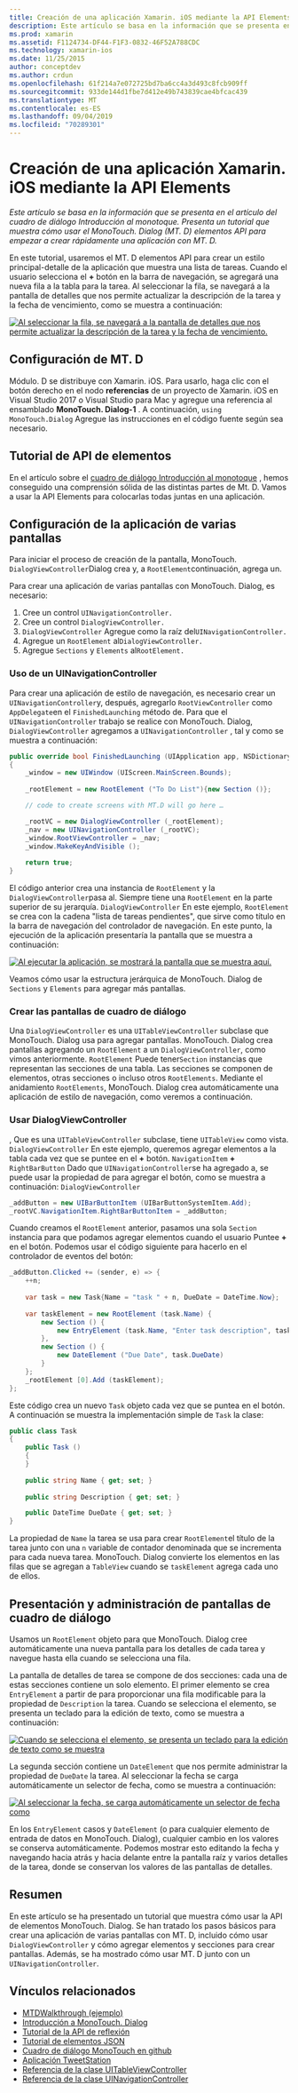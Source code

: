 ```yaml
---
title: Creación de una aplicación Xamarin. iOS mediante la API Elements
description: Este artículo se basa en la información que se presenta en el artículo del cuadro de diálogo Introducción al monotoque. Presenta un tutorial que muestra cómo usar el MonoTouch. Dialog (MT. D) elementos API para empezar a crear rápidamente una aplicación con MT. D.
ms.prod: xamarin
ms.assetid: F1124734-DF44-F1F3-0832-46F52A788CDC
ms.technology: xamarin-ios
ms.date: 11/25/2015
author: conceptdev
ms.author: crdun
ms.openlocfilehash: 61f214a7e072725bd7ba6cc4a3d493c8fcb909ff
ms.sourcegitcommit: 933de144d1fbe7d412e49b743839cae4bfcac439
ms.translationtype: MT
ms.contentlocale: es-ES
ms.lasthandoff: 09/04/2019
ms.locfileid: "70289301"
---
```

# <a name="creating-a-xamarinios-application-using-the-elements-api"></a>Creación de una aplicación Xamarin. iOS mediante la API Elements

_Este artículo se basa en la información que se presenta en el artículo del cuadro de diálogo Introducción al monotoque. Presenta un tutorial que muestra cómo usar el MonoTouch. Dialog (MT. D) elementos API para empezar a crear rápidamente una aplicación con MT. D._

En este tutorial, usaremos el MT. D elementos API para crear un estilo principal-detalle de la aplicación que muestra una lista de tareas. Cuando el usuario selecciona el **+** botón en la barra de navegación, se agregará una nueva fila a la tabla para la tarea. Al seleccionar la fila, se navegará a la pantalla de detalles que nos permite actualizar la descripción de la tarea y la fecha de vencimiento, como se muestra a continuación:

[![](elements-api-walkthrough-images/01-task-list-app.png "Al seleccionar la fila, se navegará a la pantalla de detalles que nos permite actualizar la descripción de la tarea y la fecha de vencimiento.")](elements-api-walkthrough-images/01-task-list-app.png#lightbox)

## <a name="setting-up-mtd"></a>Configuración de MT. D

Módulo. D se distribuye con Xamarin. iOS. Para usarlo, haga clic con el botón derecho en el nodo **referencias** de un proyecto de Xamarin. iOS en Visual Studio 2017 o Visual Studio para Mac y agregue una referencia al ensamblado **MonoTouch. Dialog-1** . A continuación, `using MonoTouch.Dialog` Agregue las instrucciones en el código fuente según sea necesario.

## <a name="elements-api-walkthrough"></a>Tutorial de API de elementos

En el artículo sobre el [cuadro de diálogo Introducción al monotoque](~/ios/user-interface/monotouch.dialog/index.md) , hemos conseguido una comprensión sólida de las distintas partes de Mt. D. Vamos a usar la API Elements para colocarlas todas juntas en una aplicación.

## <a name="setting-up-the-multi-screen-application"></a>Configuración de la aplicación de varias pantallas

Para iniciar el proceso de creación de la pantalla, MonoTouch. `DialogViewController`Dialog crea y, a `RootElement`continuación, agrega un.

Para crear una aplicación de varias pantallas con MonoTouch. Dialog, es necesario:

1. Cree un control `UINavigationController.`
1. Cree un control `DialogViewController.`
1. `DialogViewController` Agregue como la raíz del`UINavigationController.` 
1. Agregue un `RootElement` al`DialogViewController.`
1. Agregue `Sections` y `Elements` al`RootElement.` 

### <a name="using-a-uinavigationcontroller"></a>Uso de un UINavigationController

Para crear una aplicación de estilo de navegación, es necesario crear un `UINavigationController`y, después, agregarlo `RootViewController` como `AppDelegate`en el `FinishedLaunching` método de. Para que el `UINavigationController` trabajo se realice con MonoTouch. Dialog, `DialogViewController` agregamos a `UINavigationController` , tal y como se muestra a continuación:

```csharp
public override bool FinishedLaunching (UIApplication app, NSDictionary options)
{
    _window = new UIWindow (UIScreen.MainScreen.Bounds);
            
    _rootElement = new RootElement ("To Do List"){new Section ()};

    // code to create screens with MT.D will go here …

    _rootVC = new DialogViewController (_rootElement);
    _nav = new UINavigationController (_rootVC);
    _window.RootViewController = _nav;
    _window.MakeKeyAndVisible ();
            
    return true;
}
```

El código anterior crea una instancia de `RootElement` y la `DialogViewController`pasa al. Siempre tiene una `RootElement` en la parte superior de su jerarquía. `DialogViewController` En este ejemplo, `RootElement` se crea con la cadena "lista de tareas pendientes", que sirve como título en la barra de navegación del controlador de navegación. En este punto, la ejecución de la aplicación presentaría la pantalla que se muestra a continuación:

 [![](elements-api-walkthrough-images/02-to-do-list-screen-.png "Al ejecutar la aplicación, se mostrará la pantalla que se muestra aquí.")](elements-api-walkthrough-images/02-to-do-list-screen-.png#lightbox)

Veamos cómo usar la estructura jerárquica de MonoTouch. Dialog de `Sections` y `Elements` para agregar más pantallas.

### <a name="creating-the-dialog-screens"></a>Crear las pantallas de cuadro de diálogo

Una `DialogViewController` es una `UITableViewController` subclase que MonoTouch. Dialog usa para agregar pantallas. MonoTouch. Dialog crea pantallas agregando un `RootElement` a un `DialogViewController`, como vimos anteriormente. `RootElement` Puede tener`Section` instancias que representan las secciones de una tabla.
Las secciones se componen de elementos, otras secciones o incluso otros `RootElements`. Mediante el anidamiento `RootElements`, MonoTouch. Dialog crea automáticamente una aplicación de estilo de navegación, como veremos a continuación.

### <a name="using-dialogviewcontroller"></a>Usar DialogViewController

, Que es una `UITableViewController` subclase, tiene `UITableView` como vista. `DialogViewController` En este ejemplo, queremos agregar elementos a la tabla cada vez que se puntee en el **+** botón. `NavigationItem` **+** `RightBarButton` Dado que `UINavigationController`se ha agregado a, se puede usar la propiedad de para agregar el botón, como se muestra a continuación: `DialogViewController`

```csharp
_addButton = new UIBarButtonItem (UIBarButtonSystemItem.Add);
_rootVC.NavigationItem.RightBarButtonItem = _addButton;
```

Cuando creamos el `RootElement` anterior, pasamos una sola `Section` instancia para que podamos agregar elementos cuando el usuario Puntee **+** en el botón. Podemos usar el código siguiente para hacerlo en el controlador de eventos del botón:

```csharp
_addButton.Clicked += (sender, e) => {                
    ++n;
                
    var task = new Task{Name = "task " + n, DueDate = DateTime.Now};
                
    var taskElement = new RootElement (task.Name) {
        new Section () {
            new EntryElement (task.Name, "Enter task description", task.Description)
        },
        new Section () {
            new DateElement ("Due Date", task.DueDate)
        }
    };
    _rootElement [0].Add (taskElement);
};
```

Este código crea un nuevo `Task` objeto cada vez que se puntea en el botón. A continuación se muestra la implementación simple de `Task` la clase:

```csharp
public class Task
{   
    public Task ()
    {
    }
      
    public string Name { get; set; }
        
    public string Description { get; set; }

    public DateTime DueDate { get; set; }
}
```

La propiedad de `Name` la tarea se usa para crear `RootElement`el título de la tarea junto con una `n` variable de contador denominada que se incrementa para cada nueva tarea. MonoTouch. Dialog convierte los elementos en las filas que se agregan a `TableView` cuando se `taskElement` agrega cada uno de ellos.

## <a name="presenting-and-managing-dialog-screens"></a>Presentación y administración de pantallas de cuadro de diálogo

Usamos un `RootElement` objeto para que MonoTouch. Dialog cree automáticamente una nueva pantalla para los detalles de cada tarea y navegue hasta ella cuando se selecciona una fila.

La pantalla de detalles de tarea se compone de dos secciones: cada una de estas secciones contiene un solo elemento. El primer elemento se crea `EntryElement` a partir de para proporcionar una fila modificable para la propiedad de `Description` la tarea. Cuando se selecciona el elemento, se presenta un teclado para la edición de texto, como se muestra a continuación:

 [![](elements-api-walkthrough-images/03-create-task.png "Cuando se selecciona el elemento, se presenta un teclado para la edición de texto como se muestra")](elements-api-walkthrough-images/03-create-task.png#lightbox)

La segunda sección contiene un `DateElement` que nos permite administrar la propiedad de `DueDate` la tarea. Al seleccionar la fecha se carga automáticamente un selector de fecha, como se muestra a continuación:

 [![](elements-api-walkthrough-images/04-date-picker.png "Al seleccionar la fecha, se carga automáticamente un selector de fecha como")](elements-api-walkthrough-images/04-date-picker.png#lightbox)

En los `EntryElement` casos y `DateElement` (o para cualquier elemento de entrada de datos en MonoTouch. Dialog), cualquier cambio en los valores se conserva automáticamente. Podemos mostrar esto editando la fecha y navegando hacia atrás y hacia delante entre la pantalla raíz y varios detalles de la tarea, donde se conservan los valores de las pantallas de detalles.

## <a name="summary"></a>Resumen

En este artículo se ha presentado un tutorial que muestra cómo usar la API de elementos MonoTouch. Dialog. Se han tratado los pasos básicos para crear una aplicación de varias pantallas con MT. D, incluido cómo usar `DialogViewController` y cómo agregar elementos y secciones para crear pantallas. Además, se ha mostrado cómo usar MT. D junto con un `UINavigationController`.

## <a name="related-links"></a>Vínculos relacionados

- [MTDWalkthrough (ejemplo)](https://docs.microsoft.com/samples/xamarin/ios-samples/mtdwalkthrough)
- [Introducción a MonoTouch. Dialog](~/ios/user-interface/monotouch.dialog/index.md)
- [Tutorial de la API de reflexión](~/ios/user-interface/monotouch.dialog/reflection-api-walkthrough.md)
- [Tutorial de elementos JSON](~/ios/user-interface/monotouch.dialog/json-element-walkthrough.md)
- [Cuadro de diálogo MonoTouch en github](https://github.com/migueldeicaza/MonoTouch.Dialog)
- [Aplicación TweetStation](https://github.com/migueldeicaza/TweetStation)
- [Referencia de la clase UITableViewController](https://developer.apple.com/library/ios/#DOCUMENTATION/UIKit/Reference/UITableViewController_Class/Reference/Reference.html)
- [Referencia de la clase UINavigationController](https://developer.apple.com/library/ios/#documentation/UIKit/Reference/UINavigationController_Class/Reference/Reference.html)
